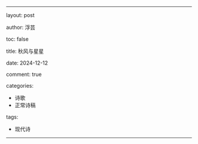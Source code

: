 ---

layout: post

author: 浮芸

toc: false

title: 秋风与星星

date: 2024-12-12

comment: true

categories: 
  - 诗歌
  - 正常诗稿

tags:
  - 现代诗
---